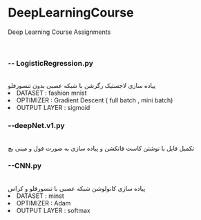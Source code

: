 # DeepLearningCourse
Deep Learning Course Assignments 


<br/>
 <h3>-- LogisticRegression.py </h3> <br/>
	پیاده سازی لاجستیک رگرشن با شبکه عصبی بدون تنسورفلو 
<li>DATASET :  fashion mnist</li>
 <li>OPTIMIZER : Gradient Descent ( full batch , mini batch)</li>
 <li>OUTPUT LAYER : sigmoid</li>
  <h3>--deepNet.v1.py  </h3>
	<br/>
 تکمیل فایل با نوشتن کاست فانکشن و  پیاده سازی به صورت فول و مینی بچ 
  <br/>
 <h3>--CNN.py </h3>
<br/>
 پیاده سازی کانولوشن شبکه عصبی با تنسورفلو و کراس

<li>DATASET : minst</li>
 <li>OPTIMIZER : Adam</li>
 <li>OUTPUT LAYER : softmax</li>
